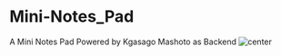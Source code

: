 # Mini-Notes_Pad
A Mini Notes Pad Powered by Kgasago Mashoto as Backend
![center](https://github.com/KgasagoGH/Note_Pad/master/Screenshots/minifig.png?raw=true)
